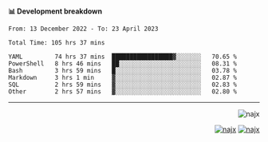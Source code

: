 <b>📊 Development breakdown</b>
<!--START_SECTION:waka-->

```text
From: 13 December 2022 - To: 23 April 2023

Total Time: 105 hrs 37 mins

YAML         74 hrs 37 mins  █████████████████▓░░░░░░░   70.65 %
PowerShell   8 hrs 46 mins   ██░░░░░░░░░░░░░░░░░░░░░░░   08.31 %
Bash         3 hrs 59 mins   █░░░░░░░░░░░░░░░░░░░░░░░░   03.78 %
Markdown     3 hrs 1 min     ▓░░░░░░░░░░░░░░░░░░░░░░░░   02.87 %
SQL          2 hrs 59 mins   ▓░░░░░░░░░░░░░░░░░░░░░░░░   02.83 %
Other        2 hrs 57 mins   ▓░░░░░░░░░░░░░░░░░░░░░░░░   02.80 %
```

<!--END_SECTION:waka-->
-----
<p align="right">
  <img src="https://komarev.com/ghpvc/?username=najx&label=GitHub%20Profile%20Views&color=yellow&style=flat" alt="najx" />
</p align="center">
<p align="right">
  <a href="https://www.linkedin.com/in/abdx"><img src="https://img.shields.io/badge/LinkedIn--_.svg?style=social&logo=linkedin" alt="najx"></a>
  <a href="https://stackoverflow.com/users/19588110/najim-abdelmoula"><img src="https://img.shields.io/badge/Stack Overflow--_.svg?style=social&logo=stackoverflow" alt="najx"></a>
</p align="center">
